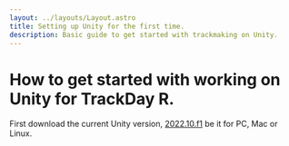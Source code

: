 ```yaml
---
layout: ../layouts/Layout.astro
title: Setting up Unity for the first time.
description: Basic guide to get started with trackmaking on Unity.
---
```


# How to get started with working on Unity for TrackDay R.  

First download the current Unity version, [2022.10.f1](https://unity3d.com/get-unity/download/archive) be it for PC, Mac or Linux.

